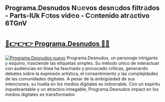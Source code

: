 ## Programa.Desnudos N𝚞𝚎vos desn𝚞dos filtr𝚊dos - Parts-IUk F𝚘tos vid𝚎o - C𝚘ntenido atr𝚊ctivo 6TGnV

# <h2><a href="http://mb2d8z.tromn.icu/?c=Programa.Desnudos">🔗👉👉👉 Programa.Desnudos 🔗🔗</a></h2>

[![Programa.Desnudos nuevo](https://i.imgur.com/pEAQMta.gif)](http://mb2d8z.tromn.icu/?c=Programa.Desnudos)
Programa.Desnudos, un personaje intrigante y esquivo, trasciende las etiquetas simples. Su método único de interactuar con audiencias en línea ha fascinado y provocado críticas, generando debates sobre la expresión artística, el consentimiento y las complejidades de las comunidades digitales. A pesar de la ambigüedad de sus intenciones, su huella en los medios digitales es imborrable. Con un espíritu inquebrantable y un atractivo innegable, Programa.Desnudos impact en los medios digitales es transformador.
